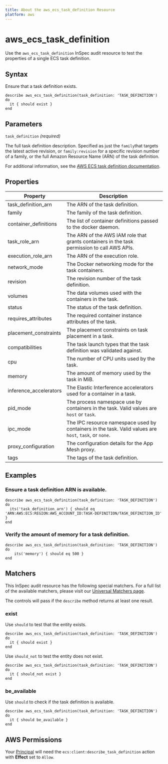 ```yaml
---
title: About the aws_ecs_task_definition Resource
platform: aws
---
```


# aws\_ecs\_task\_definition

Use the `aws_ecs_task_definition` InSpec audit resource to test the properties of a single ECS task definition.

## Syntax

Ensure that a task definition exists.

    describe aws_ecs_task_definition(task_definition: 'TASK_DEFINITION') do
      it { should exist }
    end

## Parameters

`task_definition` _(required)_

The full task definition description.
Specified as just the `family`that targets the latest active revision, or `family:revision` for a specific revision number of a family, or the full Amazon Resource Name (ARN) of the task definition.

For additional information, see the [AWS ECS task definition documentation](https://docs.aws.amazon.com/AWSCloudFormation/latest/UserGuide/aws-resource-ecs-taskdefinition.html).

## Properties

| Property | Description|
| --- | --- |
| task_definition_arn     | The ARN of the task definition. |
| family                  | The family of the task definition. |
| container_definitions   | The list of container definitions passed to the docker daemon. |
| task_role_arn           | The ARN of the AWS IAM role that grants containers in the task permission to call AWS APIs. |
| execution_role_arn      | The ARN of the execution role. |
| network_mode            | The Docker networking mode for the task containers. |
| revision                | The revision number of the task definition. |
| volumes                 | The data volumes used with the containers in the task. |
| status                  | The status of the task definition. |
| requires_attributes     | The required container instance attributes of the task. |
| placement_constraints   | The placement constraints on task placement in a task. |
| compatibilities         | The task launch types that the task definition was validated against. |
| cpu                     | The number of CPU units used by the task. |
| memory                  | The amount of memory used by the task in MiB. |
| inference_accelerators  | The Elastic Interference accelerators used for a container in a task. |
| pid_mode                | The process namespace use by containers in the task. Valid values are `host` or `task`. |
| ipc_mode                | The IPC resource namespace used by containers in the task. Valid values are `host`, `task`, or `none`. |
| proxy_configuration     | The configuration details for the App Mesh proxy. |
| tags                    | The tags of the task definition. |

## Examples

### Ensure a task definition ARN is available.

    describe aws_ecs_task_definition(task_definition: 'TASK_DEFINITION') do
      its('task_definition_arn') { should eq 'ARN:AWS:ECS:REGION:AWS_ACCOUNT_ID:TASK-DEFINITION/TASK_DEFINITION_ID' }
    end

### Verify the amount of memory for a task definition.

    describe aws_ecs_task_definition(task_definition: 'TASK_DEFINITION') do
        its('memory') { should eq 500 }
    end

## Matchers

This InSpec audit resource has the following special matchers. For a full list of the available matchers, please visit our [Universal Matchers page](https://www.inspec.io/docs/reference/matchers/).

The controls will pass if the `describe` method returns at least one result.

### exist

Use `should` to test that the entity exists.

    describe aws_ecs_task_definition(task_definition: 'TASK_DEFINITION') do
      it { should exist }
    end

Use `should_not` to test the entity does not exist.

    describe aws_ecs_task_definition(task_definition: 'TASK_DEFINITION') do
      it { should_not exist }
    end

### be_available

Use `should` to check if the task definition is available.

    describe aws_ecs_task_definition(task_definition: 'TASK_DEFINITION') do
      it { should be_available }
    end

## AWS Permissions

Your [Principal](https://docs.aws.amazon.com/IAM/latest/UserGuide/intro-structure.html#intro-structure-principal) will need the `ecs:client:describe_task_definition` action with **Effect** set to `Allow`.
